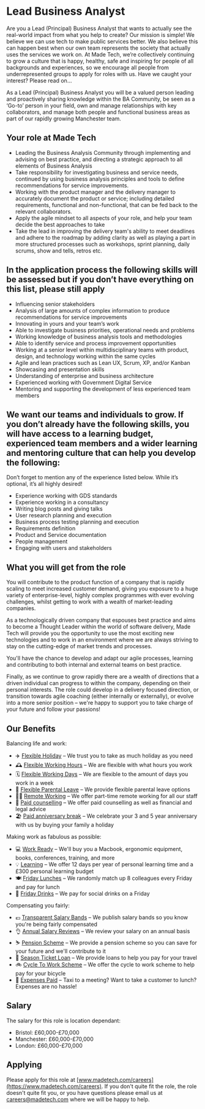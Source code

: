 # Lead Business Analyst

Are you a Lead (Principal) Business Analyst that wants to actually see the real-world impact from what you help to create? Our mission is simple! We believe we can use tech to make public services better. We also believe this can happen best when our own team represents the society that actually uses the services we work on. At Made Tech, we’re collectively continuing to grow a culture that is happy, healthy, safe and inspiring for people of all backgrounds and experiences, so we encourage all people from underrepresented groups to apply for roles with us. Have we caught your interest? Please read on…
 
As a Lead (Principal) Business Analyst you will be a valued person leading and proactively sharing knowledge within the BA Community, be seen as a ‘Go-to’ person in your field, own and manage relationships with key collaborators, and manage both people and functional business areas as part of our rapidly growing Manchester team.

## Your role at Made Tech

- Leading the Business Analysis Community through implementing and advising on best practice, and directing a strategic approach to all elements of Business Analysis
- Take responsibility for investigating business and service needs, continued by using business analysis principles and tools to define recommendations for service improvements.
- Working with the product manager and the delivery manager to accurately document the product or service; including detailed requirements, functional and non-functional, that can be fed back to the relevant collaborators.
- Apply the agile mindset to all aspects of your role, and help your team decide the best approaches to take
- Take the lead in improving the delivery team's ability to meet deadlines and adhere to the roadmap by adding clarity as well as playing a part in more structured processes such as workshops, sprint planning, daily scrums, show and tells, retros etc. 

## In the application process the following skills will be assessed but if you don’t have everything on this list, please still apply

- Influencing senior stakeholders
- Analysis of large amounts of complex information to produce recommendations for service improvements
- Innovating in yours and your team’s work
- Able to investigate business priorities, operational needs and problems
- Working knowledge of business analysis tools and methodologies
- Able to identify service and process improvement opportunities
- Working at a senior level within multidisciplinary teams with product, design, and technology working within the same cycles
- Agile and lean practices such as Lean UX, Scrum, XP, and/or Kanban
- Showcasing and presentation skills
- Understanding of enterprise and business architecture
- Experienced working with Government Digital Service
- Mentoring and supporting the development of less experienced team members

## We want our teams and individuals to grow. If you don’t already have the following skills, you will have access to a learning budget, experienced team members and a wider learning and mentoring culture that can help you develop the following:

Don’t forget to mention any of the experience listed below. While it’s optional, it’s all highly desired!

- Experience working with GDS standards
- Experience working in a consultancy
- Writing blog posts and giving talks
- User research planning and execution
- Business process testing planning and execution
- Requirements definition
- Product and Service documentation
- People management
- Engaging with users and stakeholders

## What you will get from the role

You will contribute to the product function of a company that is rapidly scaling to meet increased customer demand, giving you exposure to a huge variety of enterprise-level, highly complex programmes with ever evolving challenges, whilst getting to work with a wealth of market-leading companies.

As a technologically driven company that espouses best practice and aims to become a Thought Leader within the world of software delivery, Made Tech will provide you the opportunity to use the most exciting new technologies and to work in an environment where we are always striving to stay on the cutting-edge of market trends and processes.

You'll have the chance to develop and adapt our agile processes, learning and contributing to both internal and external teams on best practice.

Finally, as we continue to grow rapidly there are a wealth of directions that a driven individual can progress to within the company, depending on their personal interests. The role could develop in a delivery focused direction, or transition towards agile coaching (either internally or externally), or evolve into a more senior position – we're happy to support you to take charge of your future and follow your passions!

## Our Benefits

Balancing life and work:

* ✈️ [Flexible Holiday](../benefits/flexible_holiday.md) – We trust you to take as much holiday as you need
* 🕰️ [Flexible Working Hours](../benefits/working_hours.md) – We are flexible with what hours you work
* 🗓️ [Flexible Working Days](../benefits/flexible_working.md) – We are flexible to the amount of days you work in a week
* 👶 [Flexible Parental Leave](../guides/welfare/parental_leave.md) – We provide flexible parental leave options
* 👩‍💻 [Remote Working](../benefits/remote_working.md) – We offer part-time remote working for all our staff
* 🤗 [Paid counselling](../guides/welfare/paid_counselling.md) – We offer paid counselling as well as financial and legal advice
* 🏖️ [Paid anniversary break](../benefits/paid_anniversary_break.md) – We celebrate your 3 and 5 year anniversary with us by buying your family a holiday

Making work as fabulous as possible:

* 💻 [Work Ready](../benefits/work_ready.md) – We'll buy you a Macbook, ergonomic equipment, books, conferences, training, and more
* 💡 [Learning](../guides/learning/README.md) – We offer 12 days per year of personal learning time and a £300 personal learning budget
* 🍽️ [Friday Lunches](../benefits/friday_lunch.md) – We randomly match up 8 colleagues every Friday and pay for lunch
* 🍻 [Friday Drinks](../benefits/friday_drinks.md) – We pay for social drinks on a Friday

Compensating you fairly:

* 💷 [Transparent Salary Bands](../roles/README.md) – We publish salary bands so you know you're being fairly compensated
* 👌 [Annual Salary Reviews](../guides/compensation/salary_reviews.md) – We review your salary on an annual basis
* ⛷️ [Pension Scheme](../benefits/pension_scheme.md) – We provide a pension scheme so you can save for your future and we'll contribute to it
* 🚄 [Season Ticket Loan](../benefits/season_ticket_loan.md) – We provide loans to help you pay for your travel
* 🚲 [Cycle To Work Scheme](../benefits/cycle_to_work_scheme.md) – We offer the cycle to work scheme to help pay for your bicycle
* 🚕 [Expenses Paid](../guides/compensation/expenses.md) – Taxi to a meeting? Want to take a customer to lunch? Expenses are no hassle!

## Salary

The salary for this role is location dependant:

- Bristol: £60,000-£70,000
- Manchester: £60,000-£70,000
- London: £60,000-£70,000

## Applying

Please apply for this role at [www.madetech.com/careers](https://www.madetech.com/careers). If you don't quite fit the role, the role doesn't quite fit you, or you have questions please email us at [careers@madetech.com](mailto:careers@madetech.com) where we will be happy to help.
